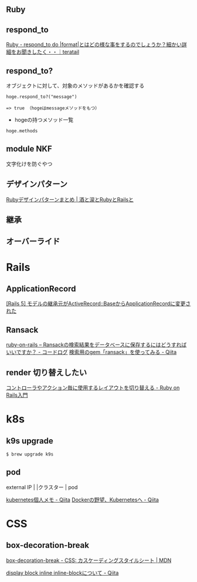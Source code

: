 ## Ruby

## respond_to

[Ruby - respond_to do |format|とはどの様な事をするのでしょうか？細かい詳細をお聞きしたく・・｜teratail](https://teratail.com/questions/90663)

## respond_to?
オブジェクトに対して、対象のメソッドがあるかを確認する
```
hoge.respond_to?("message")

=> true （hogeはmessageメソッドをもつ）
```

- hogeの持つメソッド一覧
```
hoge.methods
```

## module NKF
文字化けを防ぐやつ


## デザインパターン

[Rubyデザインパターンまとめ | 酒と涙とRubyとRailsと](https://morizyun.github.io/ruby/design-pattern-index.html)

## 継承
## オーバーライド



# Rails
## ApplicationRecord
[[Rails 5] モデルの継承元がActiveRecord::BaseからApplicationRecordに変更された](https://techracho.bpsinc.jp/hachi8833/2017_04_27/36050)

## Ransack
[ruby-on-rails – Ransackの検索結果をデータベースに保存するにはどうすればいいですか？ - コードログ](https://codeday.me/jp/qa/20190521/871171.html)
[検索用のgem「ransack」を使ってみる - Qiita](https://qiita.com/LuckOfWise/items/e020e896e71d47d0c6a4)

## render 切り替えしたい
[コントローラやアクション毎に使用するレイアウトを切り替える - Ruby on Rails入門](https://www.javadrive.jp/rails/template/index3.html)


# k8s
## k9s upgrade
`$ brew upgrade k9s`

## pod
external IP
  |
|クラスター
|  pod

[kubernetes個人メモ - Qiita](https://qiita.com/Gin/items/e09e6800062a72839680)
[Dockerの野望、Kubernetesへ - Qiita](https://qiita.com/gounx2/items/35ab43e74a2ff7be1ef6)


# CSS
## box-decoration-break
[box-decoration-break - CSS: カスケーディングスタイルシート | MDN](https://developer.mozilla.org/ja/docs/Web/CSS/box-decoration-break)

[display block inline inline-blockについて - Qiita](https://qiita.com/KAORI04525472/items/9c28844c70d6df00645c)


